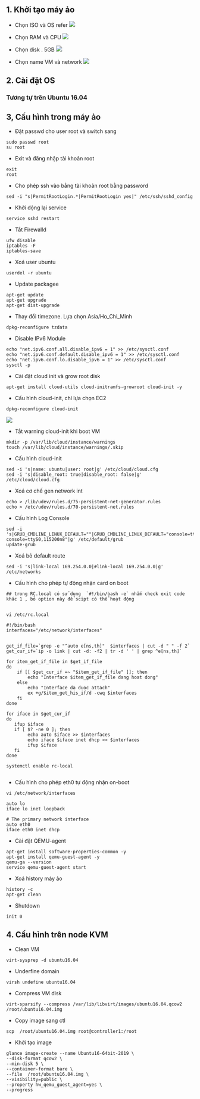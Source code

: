 ## 1. Khởi tạo máy ảo


- Chọn ISO và OS refer
![](https://i.imgur.com/YfFZn0J.png)


- Chọn RAM và CPU
![](https://i.imgur.com/NdnVWea.png)



- Chọn disk . 5GB
![](https://i.imgur.com/Tv4gShA.png)


- Chọn name VM và network
![](https://i.imgur.com/X4mZqNH.png)

## 2. Cài đặt OS 

### Tương tự trên Ubuntu 16.04


## 3, Cấu hình trong máy ảo


- Đặt passwd cho user root và switch sang 
```
sudo passwd root
su root 
```

- Exit và đăng nhập tài khoản root
```
exit
root
```


- Cho phép ssh vào bằng tài khoản root bằng password
```
sed -i "s|PermitRootLogin.*|PermitRootLogin yes|" /etc/ssh/sshd_config
```
- Khởi động lại service 
```
service sshd restart
```

- Tắt Firewalld
```
ufw disable
iptables -F
iptables-save
```

- Xoá user ubuntu
```
userdel -r ubuntu
```

- Update packagee
```
apt-get update
apt-get upgrade
apt-get dist-upgrade

```

- Thay đổi timezone. Lựa chọn Asia/Ho_Chi_Minh
```
dpkg-reconfigure tzdata
```

- Disable IPv6 Module
```
echo "net.ipv6.conf.all.disable_ipv6 = 1" >> /etc/sysctl.conf 
echo "net.ipv6.conf.default.disable_ipv6 = 1" >> /etc/sysctl.conf 
echo "net.ipv6.conf.lo.disable_ipv6 = 1" >> /etc/sysctl.conf
sysctl -p
```

- Cài đặt cloud init và grow root disk
```
apt-get install cloud-utils cloud-initramfs-growroot cloud-init -y

```

- Cấu hình cloud-init, chỉ lựa chọn EC2
```
dpkg-reconfigure cloud-init

```

![](https://i.imgur.com/NMYI3Ef.png)


- Tắt warning cloud-init khi boot VM
```
mkdir -p /var/lib/cloud/instance/warnings
touch /var/lib/cloud/instance/warnings/.skip
```

- Cấu hình cloud-init
```
sed -i 's|name: ubuntu|user: root|g' /etc/cloud/cloud.cfg
sed -i 's|disable_root: true|disable_root: false|g' /etc/cloud/cloud.cfg
```


- Xoá cơ chế gen network int
```
echo > /lib/udev/rules.d/75-persistent-net-generator.rules
echo > /etc/udev/rules.d/70-persistent-net.rules
```

- Cấu hình Log Console
```
sed -i 's|GRUB_CMDLINE_LINUX_DEFAULT=""|GRUB_CMDLINE_LINUX_DEFAULT="console=tty0 console=ttyS0,115200n8"|g' /etc/default/grub
update-grub
```

- Xoá bỏ default route
```
sed -i 's|link-local 169.254.0.0|#link-local 169.254.0.0|g' /etc/networks

```


- Cấu hình cho phép tự động nhận card on boot
```
## trong RC.local có sử dụng  `#!/bin/bash -e` nhắm check exit code khác 1 , bỏ option này để scipt có thể hoạt động 


vi /etc/rc.local

#!/bin/bash
interfaces="/etc/network/interfaces"


get_if_file=`grep -e "^auto e[ns,th]"  $interfaces | cut -d " " -f 2`
get_cur_if=`ip -o link | cut -d: -f2 | tr -d ' ' | grep ^e[ns,th]`

for item_get_if_file in $get_if_file
do 
    if [[ $get_cur_if =~ "$item_get_if_file" ]]; then
        echo "Interface $item_get_if_file dang hoat dong"
    else
        echo "Interface da duoc attach"
        ex +g/$item_get_his_if/d -cwq $interfaces
    fi
done 

for iface in $get_cur_if
do
   ifup $iface
   if [ $? -ne 0 ]; then
        echo auto $iface >> $interfaces
        echo iface $iface inet dhcp >> $interfaces
        ifup $iface
   fi
done

systemctl enable rc-local


```

- Cấu hình cho phép eth0 tự động nhận on-boot
```
vi /etc/network/interfaces

auto lo
iface lo inet loopback

# The primary network interface
auto eth0
iface eth0 inet dhcp

```

- Cài đặt QEMU-agent
```
apt-get install software-properties-common -y
apt-get install qemu-guest-agent -y
qemu-ga --version
service qemu-guest-agent start
```

- Xoá history máy ảo
```
history -c 
apt-get clean

```

- Shutdown

```
init 0
```


## 4. Cấu hình trên node KVM


- Clean VM
```
virt-sysprep -d ubuntu16.04

```

- Underfine domain
```
virsh undefine ubuntu16.04
```

- Compress VM disk
```
virt-sparsify --compress /var/lib/libvirt/images/ubuntu16.04.qcow2 /root/ubuntu16.04.img

```

- Copy image sang ctl
```
scp  /root/ubuntu16.04.img root@controller1:/root
```

- Khởi tạo image
```
glance image-create --name Ubuntu16-64bit-2019 \
--disk-format qcow2 \
--min-disk 5 \
--container-format bare \
--file  /root/ubuntu16.04.img \
--visibility=public \
--property hw_qemu_guest_agent=yes \
--progress
```